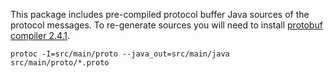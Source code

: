 This package includes pre-compiled protocol buffer Java sources of the protocol messages. To re-generate sources you will need  to install [protobuf compiler 2.4.1](https://github.com/google/protobuf/releases/tag/v2.4.1).

```
protoc -I=src/main/proto --java_out=src/main/java src/main/proto/*.proto
```
